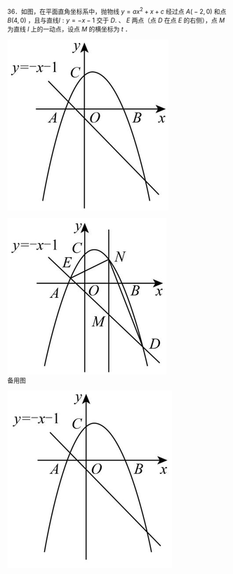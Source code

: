 36．如图，在平面直角坐标系中，抛物线 $y = a x ^ { 2 } + x + c$ 经过点 $A { \big ( } { - } 2 , 0 { \big ) }$ 和点 $B \left( 4 , 0 \right)$ ，且与直线$l : y = - x - 1$ 交于 $D .$ 、 $E$ 两点（点 $D$ 在点 $E$ 的右侧），点 $M$ 为直线 $l$ 上的一动点，设点 $M$ 的横坐标为 $t$ ．

![](<../../qs_image_DB/专题3-2_一网打尽14类·二次函数的存在性问题（解析版）_/489a19f8248d6280be0f516c1b402f58cc9a8c32defa69bb357a22409cfb09d6.jpg>)

![](<../../qs_image_DB/专题3-2_一网打尽14类·二次函数的存在性问题（解析版）_/8a719679b2cb72070066036348403d8e54a8da0f0a082e285356ffebdc19e9c7.jpg>)  
备用图

![](<../../qs_image_DB/专题3-2_一网打尽14类·二次函数的存在性问题（解析版）_/476fc1dac74db600da6a3d70a802a7db2b5c0ea8098c1ab84f99f2de4406ca13.jpg>)  
